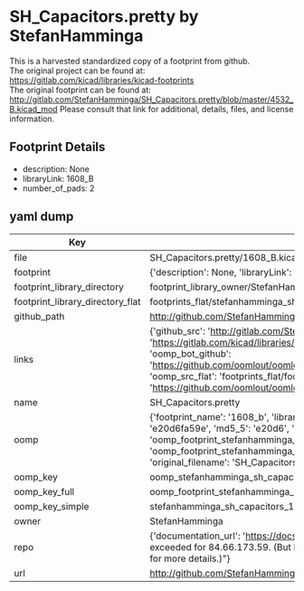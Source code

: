 # SH_Capacitors.pretty by StefanHamminga  
This is a harvested standardized copy of a footprint from github.  
The original project can be found at:  
https://gitlab.com/kicad/libraries/kicad-footprints  
The original footprint can be found at:
http://gitlab.com/StefanHamminga/SH_Capacitors.pretty/blob/master/4532_B.kicad_mod
Please consult that link for additional, details, files, and license information.  
## Footprint Details
* description: None  
* libraryLink: 1608_B  
* number_of_pads: 2  
## yaml dump  
| Key | Value |  
| --- | --- |  
| file | SH_Capacitors.pretty/1608_B.kicad_mod |  
| footprint | {'description': None, 'libraryLink': '1608_B', 'number_of_pads': 2} |  
| footprint_library_directory | footprint_library_owner/StefanHamminga_SH_Capacitors.pretty |  
| footprint_library_directory_flat | footprints_flat/stefanhamminga_sh_capacitors_1608_b/working |  
| github_path | http://github.com/StefanHamminga/SH_Capacitors.pretty/blob/master/1608_B.kicad_mod |  
| links | {'github_src': 'http://gitlab.com/StefanHamminga/SH_Capacitors.pretty/blob/master/4532_B.kicad_mod', 'github_src_repo': 'https://gitlab.com/kicad/libraries/kicad-footprints', 'oomp_bot': 'footprints/stefanhamminga_sh_capacitors_1608_b/working', 'oomp_bot_github': 'https://github.com/oomlout/oomlout_oomp_footprint_bot/tree/main/footprints/stefanhamminga_sh_capacitors_1608_b/working', 'oomp_src_flat': 'footprints_flat/footprints_flat/stefanhamminga_sh_capacitors_1608_b/working', 'oomp_src_flat_github': 'https://github.com/oomlout/oomlout_oomp_footprint_src/tree/main/footprints_flat/stefanhamminga_sh_capacitors_1608_b/working'} |  
| name | SH_Capacitors.pretty |  
| oomp | {'footprint_name': '1608_b', 'library_name': 'sh_capacitors', 'md5': 'e20d6fa59ec23c9ef085a891d0577e74', 'md5_10': 'e20d6fa59e', 'md5_5': 'e20d6', 'md5_6': 'e20d6f', 'oomp_key': 'oomp_stefanhamminga_sh_capacitors_1608_b', 'oomp_key_extra': 'oomp_footprint_stefanhamminga_sh_capacitors_1608_b', 'oomp_key_full': 'oomp_footprint_stefanhamminga_sh_capacitors_1608_b_e20d6f', 'oomp_key_simple': 'stefanhamminga_sh_capacitors_1608_b', 'original_filename': 'SH_Capacitors.pretty/1608_B.kicad_mod', 'owner_name': 'stefanhamminga'} |  
| oomp_key | oomp_stefanhamminga_sh_capacitors_1608_b |  
| oomp_key_full | oomp_footprint_stefanhamminga_sh_capacitors_1608_b |  
| oomp_key_simple | stefanhamminga_sh_capacitors_1608_b |  
| owner | StefanHamminga |  
| repo | {'documentation_url': 'https://docs.github.com/rest/overview/resources-in-the-rest-api#rate-limiting', 'message': "API rate limit exceeded for 84.66.173.59. (But here's the good news: Authenticated requests get a higher rate limit. Check out the documentation for more details.)"} |  
| url | http://github.com/StefanHamminga/SH_Capacitors.pretty |  

